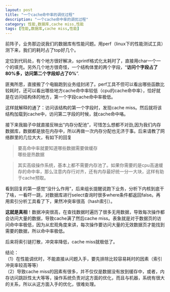 ```yaml
---
layout: post
title: "一个cache命中率的调优过程"
description: "一个cache命中率的调优过程"
category: 性能,数据库,cache miss,性能
tags: [性能,数据库,cache miss,性能]
---
```

前阵子，业务那边说我们的数据库有性能问题。用perf（linux下的性能测试工具）测下来，我们的耗时占了top好几个。  

定位到代码处，有个地方很好解决，sprintf格式化太耗时了，直接用char一个一个的填充。另外几个地方很奇怪，一个结构体里的两个字段，“**访问个字段占了80%多，访问第二个字段却占了0%**”.  

匪夷所思，直接搬了个电脑跑到业务组封闭了。perf工具不但可以看出哪些函数比较耗时，还可以看出哪些地方cache命中率较低（cpu的cache命中率），恰好就是在访问结构体的地方，第一个字段cache命中率极低。  

这样就解释的通了：访问该结构的第一个字段时，发现cache miss。然后就将该结构加载到cache中，访问第二字段的时候，就cache命中咯。  

接下来我脑子中就直接反映出“内存分配池”，可惜怎么想都不对劲,因为我们内存数据库，数据都是放在内存中，所以再做一次内存分配也无济于事。后来请教了网络群里的几位大大，有如下的回复

> 要高命中率就要知道哪些数据需要做缓存  
> 哪些是热数据



> 其实高级操作系统，基本上都不需要内存池了。如果你需要的是cpu高速缓存的命中率，那么注意内存行对齐，还有内存最好统一分一大块，这样有助于cache预取。  

看到回复的第一感觉“没什么作用”，后来组长提醒说跑下业务，分析下内核到底干了啥，一看吓一跳，对数据库进行select查询时很多where条件都返回false。再用索引分析工具看了下，果然冲突率很高（hash索引）。  

**这就是真相**！数据冲突很高，在查找数据时遍历了很多无用数据，导致每次操作都会访问大量的数据，导致cache满了然后cache miss。表象就是对于数据页的访问命中率极低，因为从宏观角度来讲，每次操作要访问大量的无效数据页才能找到需要的数据，所以命中率极低。  

后来将索引链打散，冲突率降低，cache miss就极低了。

结论：  
（1）在性能调优时，不能直接从问题入手，要先排除比较容易耗时的因素（索引冲突率较高等等）  
（2）导致cache miss的因素有很多，并不仅仅是数据没有放到缓存中，或者，内存访问跳跃性太大等等，操作系统负责对这方面的优化，而且与机器，系统有很大的关系，所以从这方面入手的优化，很难处理。